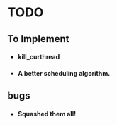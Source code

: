 # TODO

## To Implement

-   #### kill_curthread
-   #### A better scheduling algorithm.

## bugs

-    #### Squashed them all!